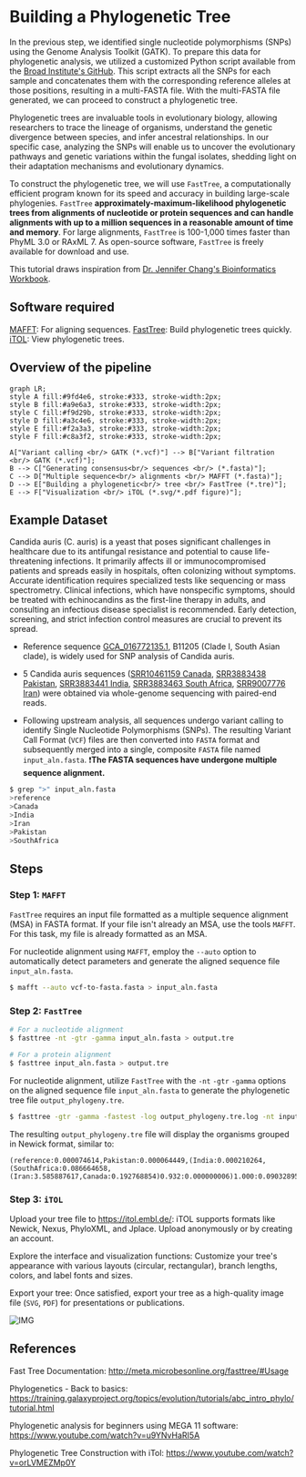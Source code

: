 # Building a Phylogenetic Tree

In the previous step, we identified single nucleotide polymorphisms (SNPs) using the Genome Analysis Toolkit (GATK). To prepare this data for phylogenetic analysis, we utilized a customized Python script available from the [Broad Institute's GitHub](https://github.com/broadinstitute/broad-fungalgroup/blob/master/scripts/SNPs/vcfSnpsToFasta.py). This script extracts all the SNPs for each sample and concatenates them with the corresponding reference alleles at those positions, resulting in a multi-FASTA file. With the multi-FASTA file generated, we can proceed to construct a phylogenetic tree.

Phylogenetic trees are invaluable tools in evolutionary biology, allowing researchers to trace the lineage of organisms, understand the genetic divergence between species, and infer ancestral relationships. In our specific case, analyzing the SNPs will enable us to uncover the evolutionary pathways and genetic variations within the fungal isolates, shedding light on their adaptation mechanisms and evolutionary dynamics.

To construct the phylogenetic tree, we will use `FastTree`, a computationally efficient program known for its speed and accuracy in building large-scale phylogenies. `FastTree` **approximately-maximum-likelihood phylogenetic trees from alignments of nucleotide or protein sequences and can handle alignments with up to a million sequences in a reasonable amount of time and memory**. For large alignments, `FastTree` is 100-1,000 times faster than PhyML 3.0 or RAxML 7. As open-source software, `FastTree` is freely available for download and use.

This tutorial draws inspiration from [Dr. Jennifer Chang's Bioinformatics Workbook](https://bioinformaticsworkbook.org/phylogenetics/FastTree.html#gsc.tab=0).

## Software required
[MAFFT](https://mafft.cbrc.jp/alignment/software/): For aligning sequences.
[FastTree](http://meta.microbesonline.org/fasttree/#Usage): Build phylogenetic trees quickly.
[iTOL](https://itol.embl.de/): View phylogenetic trees.

## Overview of the pipeline
```mermaid
graph LR;
style A fill:#9fd4e6, stroke:#333, stroke-width:2px;
style B fill:#a9e6a3, stroke:#333, stroke-width:2px;
style C fill:#f9d29b, stroke:#333, stroke-width:2px;
style D fill:#a3c4e6, stroke:#333, stroke-width:2px;
style E fill:#f2a3a3, stroke:#333, stroke-width:2px;
style F fill:#c8a3f2, stroke:#333, stroke-width:2px;

A["Variant calling <br/> GATK (*.vcf)"] --> B["Variant filtration <br/> GATK (*.vcf)"];
B --> C["Generating consensus<br/> sequences <br/> (*.fasta)"];
C --> D["Multiple sequence<br/> alignments <br/> MAFFT (*.fasta)"];
D --> E["Building a phylogenetic<br/> tree <br/> FastTree (*.tre)"];
E --> F["Visualization <br/> iTOL (*.svg/*.pdf figure)"];
```

## Example Dataset

Candida auris (C. auris) is a yeast that poses significant challenges in healthcare due to its antifungal resistance and potential to cause life-threatening infections. It primarily affects ill or immunocompromised patients and spreads easily in hospitals, often colonizing without symptoms. Accurate identification requires specialized tests like sequencing or mass spectrometry. Clinical infections, which have nonspecific symptoms, should be treated with echinocandins as the first-line therapy in adults, and consulting an infectious disease specialist is recommended. Early detection, screening, and strict infection control measures are crucial to prevent its spread.

- Reference sequence [GCA_016772135.1](https://www.ncbi.nlm.nih.gov/datasets/genome/GCA_016772135.1/), B11205 (Clade I, South Asian clade), is widely used for SNP analysis of Candida auris.

- 5 Candida auris sequences ([SRR10461159 Canada](https://www.ncbi.nlm.nih.gov/sra/?term=SRR10461159), [SRR3883438 Pakistan](https://www.ncbi.nlm.nih.gov/sra/?term=SRR3883438), [SRR3883441 India](https://www.ncbi.nlm.nih.gov/sra/?term=SRR3883441), [SRR3883463 South Africa](https://www.ncbi.nlm.nih.gov/sra/?term=SRR3883463), [SRR9007776 Iran](https://www.ncbi.nlm.nih.gov/sra/?term=SRR9007776)) were obtained via whole-genome sequencing with paired-end reads.

- Following upstream analysis, all sequences undergo variant calling to identify Single Nucleotide Polymorphisms (SNPs). The resulting Variant Call Format (`VCF`) files are then converted into `FASTA` format and subsequently merged into a single, composite `FASTA` file named `input_aln.fasta`. :heavy_exclamation_mark:**The FASTA sequences have undergone multiple sequence alignment.**


```bash
$ grep ">" input_aln.fasta
>reference
>Canada
>India
>Iran
>Pakistan
>SouthAfrica
```
## Steps

### Step 1: `MAFFT`

`FastTree` requires an input file formatted as a multiple sequence alignment (MSA) in FASTA format. If your file isn't already an MSA, use the tools `MAFFT`. For this task, my file is already formatted as an MSA.

For nucleotide alignment using `MAFFT`, employ the `--auto` option to automatically detect parameters and generate the aligned sequence file `input_aln.fasta`.

```bash
$ mafft --auto vcf-to-fasta.fasta > input_aln.fasta
```
### Step 2: `FastTree`

```bash
# For a nucleotide alignment
$ fasttree -nt -gtr -gamma input_aln.fasta > output.tre

# For a protein alignment
$ fasttree input_aln.fasta > output.tre
```

For nucleotide alignment, utilize `FastTree` with the `-nt` `-gtr` `-gamma` options on the aligned sequence file `input_aln.fasta` to generate the phylogenetic tree file `output_phylogeny.tre`.

```bash
$ fasttree -gtr -gamma -fastest -log output_phylogeny.tre.log -nt input_aln.fasta > output_phylogeny.tre
```

The resulting `output_phylogeny.tre` file will display the organisms grouped in Newick format, similar to:
```
(reference:0.000074614,Pakistan:0.000064449,(India:0.000210264,(SouthAfrica:0.086664658,(Iran:3.585887617,Canada:0.192768854)0.932:0.000000006)1.000:0.090328955)0.997:0.000098466);
```

### Step 3: `iTOL`

Upload your tree file to https://itol.embl.de/: iTOL supports formats like Newick, Nexus, PhyloXML, and Jplace. Upload anonymously or by creating an account.

Explore the interface and visualization functions: Customize your tree's appearance with various layouts (circular, rectangular), branch lengths, colors, and label fonts and sizes. 

Export your tree: Once satisfied, export your tree as a high-quality image file (`SVG`, `PDF`) for presentations or publications.

![IMG](https://github.com/UeenHuynh/MGMA_2024/blob/main/lecture9/9.3_Building-a-Phylogenetic-Tree/iTOL_tree.png)

               
## References
Fast Tree Documentation: http://meta.microbesonline.org/fasttree/#Usage

Phylogenetics - Back to basics: https://training.galaxyproject.org/topics/evolution/tutorials/abc_intro_phylo/tutorial.html

Phylogenetic analysis for beginners using MEGA 11 software: https://www.youtube.com/watch?v=u9YNvHaRI5A

Phylogenetic Tree Construction with iTol: https://www.youtube.com/watch?v=orLVMEZMp0Y
